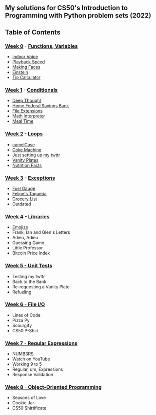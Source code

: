 ## My solutions for CS50's Introduction to Programming with Python problem sets (2022)

## Table of Contents
### [Week 0](/Week%200/) - [Functions, Variables](https://cs50.harvard.edu/python/2022/weeks/0/)
- [Indoor Voice](/Week%200/indoor.py)
- [Playback Speed](/Week%200/playback.py)
- [Making Faces](/Week%200/faces.py)
- [Einstein](/Week%200/einstein.py)
- [Tip Calculator](/Week%200/tip.py)

  
### [Week 1](/Week%201/) - [Conditionals](https://cs50.harvard.edu/python/2022/weeks/1/)
- [Deep Thought](/Week%201/deep.py) 
- [Home Federal Savings Bank](/Week%201/bank.py) 
- [File Extensions](/Week%201/extensions.py) 
- [Math Interpreter](/Week%201/interpreter.py) 
- [Meal Time](/Week%201/meal.py) 

  
### [Week 2](/Week%202/) - [Loops](https://cs50.harvard.edu/python/2022/weeks/2/)
- [camelCase](/Week%202/camel.py)
- [Coke Machine](/Week%202/coke.py)
- [Just setting up my twttr](/Week%202/twttr.py)
- [Vanity Plates](/Week%202/plates.py)
- [Nutrition Facts](/Week%202/nutrition.py)

  
### [Week 3](/Week%203/) - [Exceptions](https://cs50.harvard.edu/python/2022/weeks/3/)
- [Fuel Gauge](/Week%203/fuel.py)
- [Felipe's Taqueria](/Week%203/taqueria.py)
- [Grocery List](/Week%203/grocery.py)
- Outdated

  
### [Week 4](/Week%204/) - [Libraries](https://cs50.harvard.edu/python/2022/weeks/4/)
- [Emojize](/Week%204/emojize.py)
- Frank, Ian and Glen's Letters
- Adieu, Adieu
- Guessing Game
- Little Professor
- Bitcoin Price Index

  
### [Week 5 - Unit Tests](https://cs50.harvard.edu/python/2022/weeks/5/)
- Testing my twttr
- Back to the Bank
- Re-requesting a Vanity Plate
- Refueling

  
### [Week 6 - File I/O](https://cs50.harvard.edu/python/2022/weeks/6/)
- Lines of Code
- Pizza Py
- Scourgify
- CS50 P-Shirt

  
### [Week 7 - Regular Expressions](https://cs50.harvard.edu/python/2022/weeks/7/)
- NUMB3RS
- Watch on YouTube
- Working 9 to 5
- Regular, um, Expressions
- Response Validation


### [Week 8 - Object-Oriented Programming](https://cs50.harvard.edu/python/2022/weeks/8/)
- Seasons of Love
- Cookie Jar
- CS50 Shirtificate
